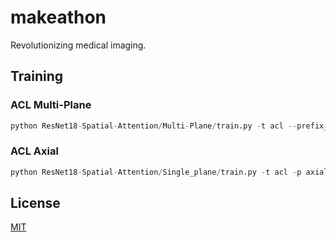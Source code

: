 # makeathon
Revolutionizing medical imaging.

## Training


### ACL Multi-Plane

```python
python ResNet18-Spatial-Attention/Multi-Plane/train.py -t acl --prefix_name multi_acl --mod mp1 -d /home/jensnau/datasets/MRNet --epochs 20
```

### ACL Axial

```python
python ResNet18-Spatial-Attention/Single_plane/train.py -t acl -p axial --prefix_name single_acl_axial -d /home/jensnau/datasets/MRNet --epochs 7
```

## License
[MIT](https://choosealicense.com/licenses/mit/)